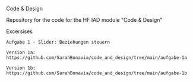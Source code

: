 Code & Design

Repository for the code for the HF IAD module "Code & Design"

Excersises

    Aufgabe 1 - Slider: Beziehungen steuern
    
    Version 1a:  https://github.com/SarahBonavia/code_and_design/tree/main/aufgabe-1a
    
    Version 1b:  https://github.com/SarahBonavia/code_and_design/tree/main/aufgabe-1b 
